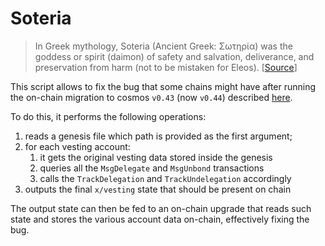 # Soteria
> In Greek mythology, Soteria (Ancient Greek: Σωτηρία) was the goddess or spirit (daimon) of safety and salvation, deliverance, and preservation from harm (not to be mistaken for Eleos).   [[Source](https://en.wikipedia.org/wiki/Soteria_(mythology))]


This script allows to fix the bug that some chains might have after running the on-chain migration to cosmos `v0.43` (now `v0.44`) described [here](https://github.com/cosmos/cosmos-sdk/issues/10712).

To do this, it performs the following operations: 
1. reads a genesis file which path is provided as the first argument;
2. for each vesting account:
   1. it gets the original vesting data stored inside the genesis
   2. queries all the `MsgDelegate` and `MsgUnbond` transactions 
   3. calls the `TrackDelegation` and `TrackUndelegation` accordingly
3. outputs the final `x/vesting` state that should be present on chain

The output state can then be fed to an on-chain upgrade that reads such state and stores the various account data on-chain, effectively fixing the bug.